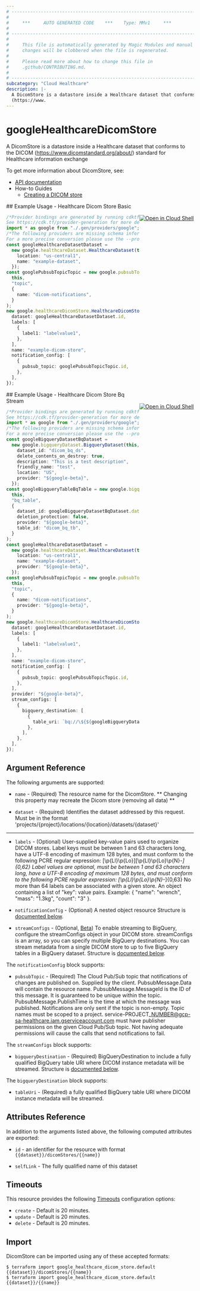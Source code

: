 ```yaml
---
# ----------------------------------------------------------------------------
#
#     ***     AUTO GENERATED CODE    ***    Type: MMv1     ***
#
# ----------------------------------------------------------------------------
#
#     This file is automatically generated by Magic Modules and manual
#     changes will be clobbered when the file is regenerated.
#
#     Please read more about how to change this file in
#     .github/CONTRIBUTING.md.
#
# ----------------------------------------------------------------------------
subcategory: "Cloud Healthcare"
description: |-
  A DicomStore is a datastore inside a Healthcare dataset that conforms to the DICOM
  (https://www.
---
```


# googleHealthcareDicomStore

A DicomStore is a datastore inside a Healthcare dataset that conforms to the DICOM
(https://www.dicomstandard.org/about/) standard for Healthcare information exchange

To get more information about DicomStore, see:

* [API documentation](https://cloud.google.com/healthcare/docs/reference/rest/v1/projects.locations.datasets.dicomStores)
* How-to Guides
  * [Creating a DICOM store](https://cloud.google.com/healthcare/docs/how-tos/dicom)

<div class = "oics-button" style="float: right; margin: 0 0 -15px">
  <a href="https://console.cloud.google.com/cloudshell/open?cloudshell_git_repo=https%3A%2F%2Fgithub.com%2Fterraform-google-modules%2Fdocs-examples.git&cloudshell_working_dir=healthcare_dicom_store_basic&cloudshell_image=gcr.io%2Fgraphite-cloud-shell-images%2Fterraform%3Alatest&open_in_editor=main.tf&cloudshell_print=.%2Fmotd&cloudshell_tutorial=.%2Ftutorial.md" target="_blank">
    <img alt="Open in Cloud Shell" src="//gstatic.com/cloudssh/images/open-btn.svg" style="max-height: 44px; margin: 32px auto; max-width: 100%;">
  </a>
</div>
## Example Usage - Healthcare Dicom Store Basic

```typescript
/*Provider bindings are generated by running cdktf get.
See https://cdk.tf/provider-generation for more details.*/
import * as google from "./.gen/providers/google";
/*The following providers are missing schema information and might need manual adjustments to synthesize correctly: google.
For a more precise conversion please use the --provider flag in convert.*/
const googleHealthcareDatasetDataset =
  new google.healthcareDataset.HealthcareDataset(this, "dataset", {
    location: "us-central1",
    name: "example-dataset",
  });
const googlePubsubTopicTopic = new google.pubsubTopic.PubsubTopic(
  this,
  "topic",
  {
    name: "dicom-notifications",
  }
);
new google.healthcareDicomStore.HealthcareDicomStore(this, "default", {
  dataset: googleHealthcareDatasetDataset.id,
  labels: [
    {
      label1: "labelvalue1",
    },
  ],
  name: "example-dicom-store",
  notification_config: [
    {
      pubsub_topic: googlePubsubTopicTopic.id,
    },
  ],
});

```

<div class = "oics-button" style="float: right; margin: 0 0 -15px">
  <a href="https://console.cloud.google.com/cloudshell/open?cloudshell_git_repo=https%3A%2F%2Fgithub.com%2Fterraform-google-modules%2Fdocs-examples.git&cloudshell_working_dir=healthcare_dicom_store_bq_stream&cloudshell_image=gcr.io%2Fgraphite-cloud-shell-images%2Fterraform%3Alatest&open_in_editor=main.tf&cloudshell_print=.%2Fmotd&cloudshell_tutorial=.%2Ftutorial.md" target="_blank">
    <img alt="Open in Cloud Shell" src="//gstatic.com/cloudssh/images/open-btn.svg" style="max-height: 44px; margin: 32px auto; max-width: 100%;">
  </a>
</div>
## Example Usage - Healthcare Dicom Store Bq Stream

```typescript
/*Provider bindings are generated by running cdktf get.
See https://cdk.tf/provider-generation for more details.*/
import * as google from "./.gen/providers/google";
/*The following providers are missing schema information and might need manual adjustments to synthesize correctly: google.
For a more precise conversion please use the --provider flag in convert.*/
const googleBigqueryDatasetBqDataset =
  new google.bigqueryDataset.BigqueryDataset(this, "bq_dataset", {
    dataset_id: "dicom_bq_ds",
    delete_contents_on_destroy: true,
    description: "This is a test description",
    friendly_name: "test",
    location: "US",
    provider: "${google-beta}",
  });
const googleBigqueryTableBqTable = new google.bigqueryTable.BigqueryTable(
  this,
  "bq_table",
  {
    dataset_id: googleBigqueryDatasetBqDataset.datasetId,
    deletion_protection: false,
    provider: "${google-beta}",
    table_id: "dicom_bq_tb",
  }
);
const googleHealthcareDatasetDataset =
  new google.healthcareDataset.HealthcareDataset(this, "dataset", {
    location: "us-central1",
    name: "example-dataset",
    provider: "${google-beta}",
  });
const googlePubsubTopicTopic = new google.pubsubTopic.PubsubTopic(
  this,
  "topic",
  {
    name: "dicom-notifications",
    provider: "${google-beta}",
  }
);
new google.healthcareDicomStore.HealthcareDicomStore(this, "default", {
  dataset: googleHealthcareDatasetDataset.id,
  labels: [
    {
      label1: "labelvalue1",
    },
  ],
  name: "example-dicom-store",
  notification_config: [
    {
      pubsub_topic: googlePubsubTopicTopic.id,
    },
  ],
  provider: "${google-beta}",
  stream_configs: [
    {
      bigquery_destination: [
        {
          table_uri: `bq://\${${googleBigqueryDatasetBqDataset.project}}.\${${googleBigqueryDatasetBqDataset.datasetId}}.\${${googleBigqueryTableBqTable.tableId}}`,
        },
      ],
    },
  ],
});

```

## Argument Reference

The following arguments are supported:

*   `name` -
    (Required)
    The resource name for the DicomStore.
    \*\* Changing this property may recreate the Dicom store (removing all data) \*\*

*   `dataset` -
    (Required)
    Identifies the dataset addressed by this request. Must be in the format
    'projects/{project}/locations/{location}/datasets/{dataset}'

***

*   `labels` -
    (Optional)
    User-supplied key-value pairs used to organize DICOM stores.
    Label keys must be between 1 and 63 characters long, have a UTF-8 encoding of maximum 128 bytes, and must
    conform to the following PCRE regular expression: \[\p{Ll}\p{Lo}]\[\p{Ll}\p{Lo}\p{N}*-]{0,62}
    Label values are optional, must be between 1 and 63 characters long, have a UTF-8 encoding of maximum 128
    bytes, and must conform to the following PCRE regular expression: \[\p{Ll}\p{Lo}\p{N}*-]{0,63}
    No more than 64 labels can be associated with a given store.
    An object containing a list of "key": value pairs.
    Example: { "name": "wrench", "mass": "1.3kg", "count": "3" }.

*   `notificationConfig` -
    (Optional)
    A nested object resource
    Structure is [documented below](#nested_notification_config).

*   `streamConfigs` -
    (Optional, [Beta](https://terraform.io/docs/providers/google/guides/provider_versions.html))
    To enable streaming to BigQuery, configure the streamConfigs object in your DICOM store.
    streamConfigs is an array, so you can specify multiple BigQuery destinations. You can stream metadata from a single DICOM store to up to five BigQuery tables in a BigQuery dataset.
    Structure is [documented below](#nested_stream_configs).

<a name="nested_notification_config"></a>The `notificationConfig` block supports:

* `pubsubTopic` -
  (Required)
  The Cloud Pub/Sub topic that notifications of changes are published on. Supplied by the client.
  PubsubMessage.Data will contain the resource name. PubsubMessage.MessageId is the ID of this message.
  It is guaranteed to be unique within the topic. PubsubMessage.PublishTime is the time at which the message
  was published. Notifications are only sent if the topic is non-empty. Topic names must be scoped to a
  project. service-PROJECT\_NUMBER@gcp-sa-healthcare.iam.gserviceaccount.com must have publisher permissions on the given
  Cloud Pub/Sub topic. Not having adequate permissions will cause the calls that send notifications to fail.

<a name="nested_stream_configs"></a>The `streamConfigs` block supports:

* `bigqueryDestination` -
  (Required)
  BigQueryDestination to include a fully qualified BigQuery table URI where DICOM instance metadata will be streamed.
  Structure is [documented below](#nested_bigquery_destination).

<a name="nested_bigquery_destination"></a>The `bigqueryDestination` block supports:

* `tableUri` -
  (Required)
  a fully qualified BigQuery table URI where DICOM instance metadata will be streamed.

## Attributes Reference

In addition to the arguments listed above, the following computed attributes are exported:

*   `id` - an identifier for the resource with format `{{dataset}}/dicomStores/{{name}}`

*   `selfLink` -
    The fully qualified name of this dataset

## Timeouts

This resource provides the following
[Timeouts](https://developer.hashicorp.com/terraform/plugin/sdkv2/resources/retries-and-customizable-timeouts) configuration options:

* `create` - Default is 20 minutes.
* `update` - Default is 20 minutes.
* `delete` - Default is 20 minutes.

## Import

DicomStore can be imported using any of these accepted formats:

```console
$ terraform import google_healthcare_dicom_store.default {{dataset}}/dicomStores/{{name}}
$ terraform import google_healthcare_dicom_store.default {{dataset}}/{{name}}
```
